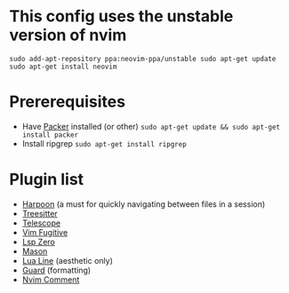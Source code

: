 # This config uses the unstable version of nvim
`sudo add-apt-repository ppa:neovim-ppa/unstable
sudo apt-get update
sudo apt-get install neovim`

# Prererequisites
- Have [Packer](https://github.com/wbthomason/packer.nvim) installed (or other) `sudo apt-get update && sudo apt-get install packer`
- Install ripgrep `sudo apt-get install ripgrep`

# Plugin list
- [Harpoon](https://github.com/ThePrimeagen/harpoon) (a must for quickly navigating between files in a session)
- [Treesitter](https://github.com/nvim-treesitter/nvim-treesitter)
- [Telescope](https://github.com/nvim-telescope/telescope.nvim)
- [Vim Fugitive](https://github.com/tpope/vim-fugitive)
- [Lsp Zero](https://github.com/VonHeikemen/lsp-zero.nvim)
- [Mason](https://github.com/williamboman/mason.nvim)
- [Lua Line](https://github.com/nvim-lualine/lualine.nvim) (aesthetic only)
- [Guard](https://github.com/nvimdev/guard.nvim) (formatting)
- [Nvim Comment](https://github.com/terrortylor/nvim-comment) 
